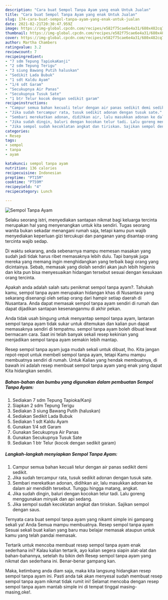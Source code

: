 ```yaml
---
description: "Cara buat Sempol Tanpa Ayam yang enak Untuk Jualan"
title: "Cara buat Sempol Tanpa Ayam yang enak Untuk Jualan"
slug: 174-cara-buat-sempol-tanpa-ayam-yang-enak-untuk-jualan
date: 2021-02-21T20:30:47.959Z
image: https://img-global.cpcdn.com/recipes/e582f75cae6e4a31/680x482cq70/sempol-tanpa-ayam-foto-resep-utama.jpg
thumbnail: https://img-global.cpcdn.com/recipes/e582f75cae6e4a31/680x482cq70/sempol-tanpa-ayam-foto-resep-utama.jpg
cover: https://img-global.cpcdn.com/recipes/e582f75cae6e4a31/680x482cq70/sempol-tanpa-ayam-foto-resep-utama.jpg
author: Martha Chambers
ratingvalue: 3.2
reviewcount: 7
recipeingredient:
- "7 sdm Tepung TapiokaKanji"
- "2 sdm Tepung Terigu"
- "3 siung Bawang Putih haluskan"
- "Sedikit Lada Bubuk"
- "1 sdt Kaldu Ayam"
- "1/4 sdt Garam"
- "Secukupnya Air Panas"
- "Secukupnya Tusuk Sate"
- "1 btr Telur kocok dengan sedikit garam"
recipeinstructions:
- "Campur semua bahan kecuali telur dengan air panas sedikit demi sedikit."
- "Jika sudah tercampur rata, tusuk sedikit adonan dengan tusuk sate."
- "Sembari merekatkan adonan, didihkan air, lalu masukkan adonan ke dalam air mendidih tersebut. Tunggu hingga matang, angkat."
- "Jika sudah dingin, baluri dengan kocokan telur tadi. Lalu goreng menggunakan minyak dan api sedang."
- "Jika sempol sudah kecoklatan angkat dan tiriskan. Sajikan sempol dengan saus."
categories:
- Resep
tags:
- sempol
- tanpa
- ayam

katakunci: sempol tanpa ayam 
nutrition: 136 calories
recipecuisine: Indonesian
preptime: "PT15M"
cooktime: "PT59M"
recipeyield: "4"
recipecategory: Lunch

---
```



![Sempol Tanpa Ayam](https://img-global.cpcdn.com/recipes/e582f75cae6e4a31/680x482cq70/sempol-tanpa-ayam-foto-resep-utama.jpg)

Selaku seorang istri, menyediakan santapan nikmat bagi keluarga tercinta merupakan hal yang menyenangkan untuk kita sendiri. Tugas seorang  wanita bukan sekadar menangani rumah saja, tetapi kamu pun wajib menyediakan keperluan gizi tercukupi dan panganan yang disantap orang tercinta wajib sedap.

Di waktu  sekarang, anda sebenarnya mampu memesan masakan yang sudah jadi tidak harus ribet memasaknya lebih dulu. Tapi banyak juga mereka yang memang ingin menghidangkan yang terbaik bagi orang yang dicintainya. Sebab, memasak yang diolah sendiri akan jauh lebih higienis dan kita pun bisa menyesuaikan hidangan tersebut sesuai dengan kesukaan orang tercinta. 



Apakah anda adalah salah satu penikmat sempol tanpa ayam?. Tahukah kamu, sempol tanpa ayam merupakan hidangan khas di Nusantara yang sekarang disenangi oleh setiap orang dari hampir setiap daerah di Nusantara. Anda dapat memasak sempol tanpa ayam sendiri di rumah dan dapat dijadikan santapan kesenanganmu di akhir pekan.

Anda tidak usah bingung untuk menyantap sempol tanpa ayam, lantaran sempol tanpa ayam tidak sukar untuk ditemukan dan kalian pun dapat memasaknya sendiri di tempatmu. sempol tanpa ayam boleh dibuat lewat bermacam cara. Saat ini telah banyak sekali resep kekinian yang menjadikan sempol tanpa ayam semakin lebih mantap.

Resep sempol tanpa ayam juga mudah sekali untuk dibuat, lho. Kita jangan repot-repot untuk membeli sempol tanpa ayam, tetapi Kamu mampu membuatnya sendiri di rumah. Untuk Kalian yang hendak membuatnya, di bawah ini adalah resep membuat sempol tanpa ayam yang enak yang dapat Kita hidangkan sendiri.

<!--inarticleads1-->

##### Bahan-bahan dan bumbu yang digunakan dalam pembuatan Sempol Tanpa Ayam:

1. Sediakan 7 sdm Tepung Tapioka/Kanji
1. Siapkan 2 sdm Tepung Terigu
1. Sediakan 3 siung Bawang Putih (haluskan)
1. Sediakan Sedikit Lada Bubuk
1. Sediakan 1 sdt Kaldu Ayam
1. Gunakan 1/4 sdt Garam
1. Gunakan Secukupnya Air Panas
1. Gunakan Secukupnya Tusuk Sate
1. Sediakan 1 btr Telur (kocok dengan sedikit garam)




<!--inarticleads2-->

##### Langkah-langkah menyiapkan Sempol Tanpa Ayam:

1. Campur semua bahan kecuali telur dengan air panas sedikit demi sedikit.
1. Jika sudah tercampur rata, tusuk sedikit adonan dengan tusuk sate.
1. Sembari merekatkan adonan, didihkan air, lalu masukkan adonan ke dalam air mendidih tersebut. Tunggu hingga matang, angkat.
1. Jika sudah dingin, baluri dengan kocokan telur tadi. Lalu goreng menggunakan minyak dan api sedang.
1. Jika sempol sudah kecoklatan angkat dan tiriskan. Sajikan sempol dengan saus.




Ternyata cara buat sempol tanpa ayam yang nikamt simple ini gampang sekali ya! Anda Semua mampu membuatnya. Resep sempol tanpa ayam Sesuai sekali buat kalian yang baru mau belajar memasak ataupun untuk kamu yang telah pandai memasak.

Tertarik untuk mencoba membuat resep sempol tanpa ayam enak sederhana ini? Kalau kalian tertarik, ayo kalian segera siapin alat-alat dan bahan-bahannya, setelah itu bikin deh Resep sempol tanpa ayam yang nikmat dan sederhana ini. Benar-benar gampang kan. 

Maka, ketimbang anda diam saja, maka kita langsung hidangkan resep sempol tanpa ayam ini. Pasti anda tak akan menyesal sudah membuat resep sempol tanpa ayam nikmat tidak rumit ini! Selamat mencoba dengan resep sempol tanpa ayam mantab simple ini di tempat tinggal masing-masing,oke!.

